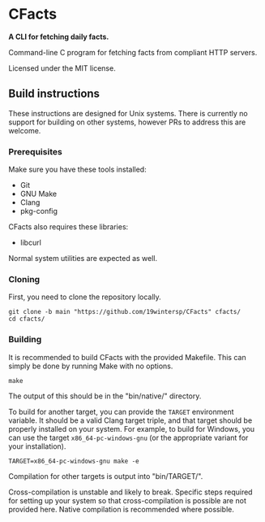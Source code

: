 # CFacts

**A CLI for fetching daily facts.**

Command-line C program for fetching facts from compliant HTTP servers.

Licensed under the MIT license.

## Build instructions

These instructions are designed for Unix systems. There is currently no support
for building on other systems, however PRs to address this are welcome.

### Prerequisites

Make sure you have these tools installed:

- Git
- GNU Make
- Clang
- pkg-config

CFacts also requires these libraries:

- libcurl

Normal system utilities are expected as well.

### Cloning

First, you need to clone the repository locally.

```
git clone -b main "https://github.com/19wintersp/CFacts" cfacts/
cd cfacts/
```

### Building

It is recommended to build CFacts with the provided Makefile. This can simply
be done by running Make with no options.

```
make
```

The output of this should be in the "bin/native/" directory.

To build for another target, you can provide the `TARGET` environment variable.
It should be a valid Clang target triple, and that target should be properly
installed on your system. For example, to build for Windows, you can use the
target `x86_64-pc-windows-gnu` (or the appropriate variant for your
installation).

```
TARGET=x86_64-pc-windows-gnu make -e
```

Compilation for other targets is output into "bin/TARGET/".

Cross-compilation is unstable and likely to break. Specific steps required for
setting up your system so that cross-compilation is possible are not provided
here. Native compilation is recommended where possible.
